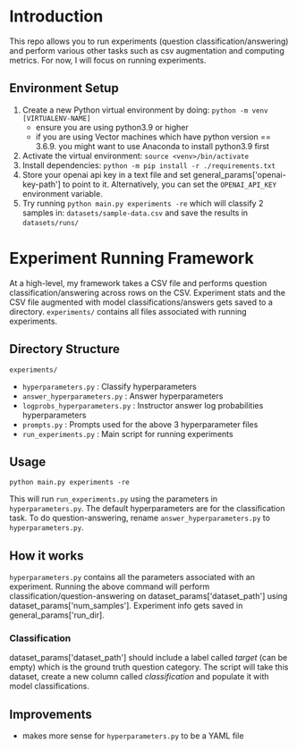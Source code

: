 
# Introduction

This repo allows you to run experiments (question classification/answering) and perform various other tasks such as csv augmentation and computing metrics. For now, I will focus on running experiments.


## Environment Setup

1. Create a new Python virtual environment by doing: ```python -m venv [VIRTUALENV-NAME]```
   - ensure you are using python3.9 or higher
   - if you are using Vector machines which have python version == 3.6.9. you might want to use Anaconda to install python3.9 first
2. Activate the virtual environment: ```source <venv>/bin/activate```
3. Install dependencies: ```python -m pip install -r ./requirements.txt ```
4. Store your openai api key in a text file and set general_params['openai-key-path'] to point to it. Alternatively, you can set the `OPENAI_API_KEY` environment variable. 
5. Try running ``` python main.py experiments -re ``` which will classify 2 samples in: `datasets/sample-data.csv` and save the results in ```datasets/runs/```



# Experiment Running Framework

At a high-level, my framework takes a CSV file and performs question classification/answering across rows on the CSV. Experiment stats and the CSV file augmented with model classifications/answers gets saved to a directory. `experiments/` contains all files associated with running experiments.

## Directory Structure


 `experiments/`
 - `hyperparameters.py` : Classify hyperparameters
 - `answer_hyperparameters.py` : Answer hyperparameters
 - `logprobs_hyperparameters.py` : Instructor answer log probabilities hyperparameters
 - `prompts.py` : Prompts used for the above 3 hyperparameter files
 - `run_experiments.py` : Main script for running experiments

## Usage

``` python main.py experiments -re ```

This will run `run_experiments.py` using the parameters in `hyperparameters.py`. The default hyperparameters are for the classification task. To do question-answering, rename `answer_hyperparameters.py` to `hyperparameters.py`. 

## How it works

`hyperparameters.py` contains all the parameters associated with an experiment. Running the above command will perform classification/question-answering on dataset_params['dataset_path'] using dataset_params['num_samples']. Experiment info gets saved in general_params['run_dir]. 

### Classification

dataset_params['dataset_path'] should include a label called *target* (can be empty) which is the ground truth question category. The script will take this dataset, create a new column called *classification* and populate it with model classifications.


## Improvements

- makes more sense for `hyperparameters.py` to be a YAML file










